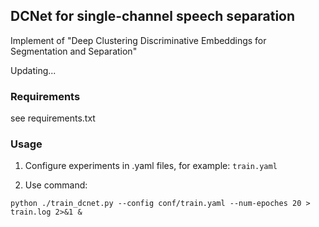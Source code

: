 ## DCNet for single-channel speech separation

Implement of "Deep Clustering Discriminative Embeddings for Segmentation and Separation"

Updating...

### Requirements

see requirements.txt

### Usage

1. Configure experiments in .yaml files, for example: `train.yaml`

2. Use command:

```shell
python ./train_dcnet.py --config conf/train.yaml --num-epoches 20 > train.log 2>&1 &
```